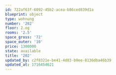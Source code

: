 ```yaml
---
id: 722af63f-6092-45b2-acea-b86ced839d1a
blueprint: object
type: wohnung
number: '202'
floor: 2.og
rooms: '2.5'
space_gross: '72'
space_outer: '10'
price: 1300000
state: available
title: '202'
updated_by: c2f8321e-be41-4d83-b9ee-8136dba46b39
updated_at: 1716454621
---
```

